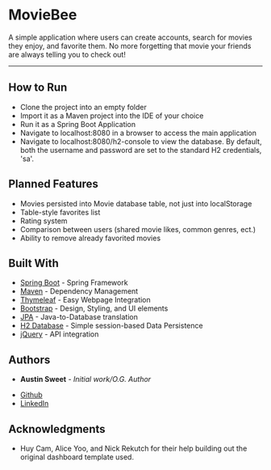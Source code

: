 # MovieBee

A simple application where users can create accounts, search for movies they enjoy, and favorite them. No more forgetting that movie your friends are always telling you to check out!

***

## How to Run

- Clone the project into an empty folder
- Import it as a Maven project into the IDE of your choice
- Run it as a Spring Boot Application
- Navigate to localhost:8080 in a browser to access the main application
- Navigate to localhost:8080/h2-console to view the database. By default, both the username and password are set to the standard H2 credentials, 'sa'.

## Planned Features

- Movies persisted into Movie database table, not just into localStorage
- Table-style favorites list
- Rating system
- Comparison between users (shared movie likes, common genres, ect.)
- Ability to remove already favorited movies

## Built With

* [Spring Boot](https://spring.io/projects/spring-boot) - Spring Framework
* [Maven](https://maven.apache.org/) - Dependency Management
* [Thymeleaf](https://www.thymeleaf.org/) - Easy Webpage Integration
* [Bootstrap](https://getbootstrap.com/) - Design, Styling, and UI elements
* [JPA](https://spring.io/projects/spring-data-jpa) - Java-to-Database translation
* [H2 Database](https://www.h2database.com/html/main.html) - Simple session-based Data Persistence
* [jQuery](https://jquery.com/) - API integration


## Authors

* **Austin Sweet** - *Initial work/O.G. Author* 
- [Github](https://github.com/AustinSweet)
- [LinkedIn](https://www.linkedin.com/in/austin-sweet/)

## Acknowledgments

* Huy Cam, Alice Yoo, and Nick Rekutch for their help building out the original dashboard template used.
